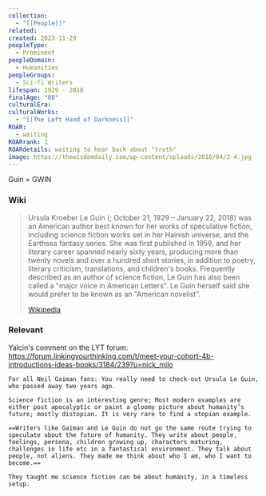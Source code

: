```yaml
---
collection:
  - "[[People]]"
related: 
created: 2023-11-29
peopleType:
  - Prominent
peopleDomain:
  - Humanities
peopleGroups:
  - Sci-fi Writers
lifespan: 1929 - 2018
finalAge: "88"
culturalEra: 
culturalWorks:
  - "[[The Left Hand of Darkness]]"
ROAR:
  - waiting
ROARrank: 1
ROARdetails: waiting to hear back about "truth"
image: https://thewisdomdaily.com/wp-content/uploads/2018/04/2-4.jpg
---
```


Guin = GWIN



### Wiki
> Ursula Kroeber Le Guin (; October 21, 1929 – January 22, 2018) was an American author best known for her works of speculative fiction, including science fiction works set in her Hainish universe, and the Earthsea fantasy series. She was first published in 1959, and her literary career spanned nearly sixty years, producing more than twenty novels and over a hundred short stories, in addition to poetry, literary criticism, translations, and children's books. Frequently described as an author of science fiction, Le Guin has also been called a "major voice in American Letters". Le Guin herself said she would prefer to be known as an "American novelist".
> 
> [Wikipedia](https://en.wikipedia.org/wiki/Ursula%20K.%20Le%20Guin)

### Relevant
Yalcin's comment on the LYT forum: https://forum.linkingyourthinking.com/t/meet-your-cohort-4b-introductions-ideas-books/3184/239?u=nick_milo
```
For all Neil Gaiman fans: You really need to check-out Ursula Le Guin, who passed away two years ago.

Science fiction is an interesting genre; Most modern examples are either post apocalyptic or paint a gloomy picture about humanity’s future; mostly distopian. It is very rare to find a utopian example.

==Writers like Gaiman and Le Guin do not go the same route trying to speculate about the future of humanity. They write about people, feelings, persona, children growing up, characters maturing, challenges in life etc in a fantastical environment. They talk about people, not aliens. They made me think about who I am, who I want to become.==

They taught me science fiction can be about humanity, in a timeless setup.
```
